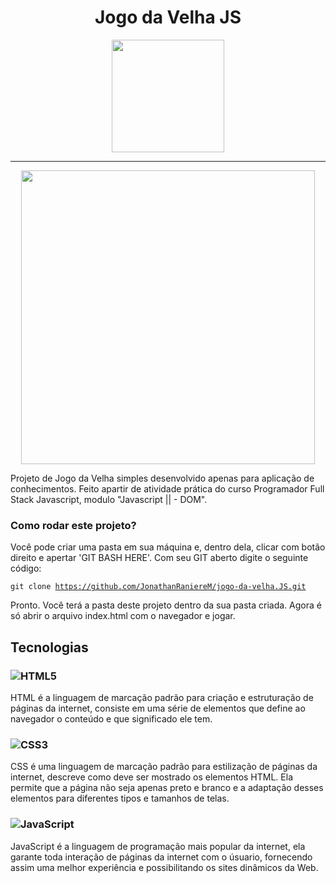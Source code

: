 <h1 align="center">Jogo da Velha JS</h1>

<div align="center">
    <img width="180" src="https://user-images.githubusercontent.com/94343486/212884913-cdeb0807-aec8-49a8-aab4-e72c16851091.png">
</div>

<hr>

<div align="center">

 <img width="470" src="https://user-images.githubusercontent.com/94343486/212887660-0ca8191c-bfac-4181-b44d-de10872c3b46.gif">

</div>



Projeto de Jogo da Velha simples desenvolvido apenas para aplicação de conhecimentos. Feito apartir de atividade prática do curso Programador Full Stack Javascript, modulo "Javascript || - DOM".


### Como rodar este projeto? 

Você pode criar uma pasta em sua máquina e, dentro dela, clicar com botão direito e apertar 'GIT BASH HERE'. Com seu GIT aberto digite o seguinte código:

<code>git clone https://github.com/JonathanRaniereM/jogo-da-velha.JS.git </code>

Pronto. Você terá a pasta deste projeto dentro da sua pasta criada. Agora é só abrir o arquivo index.html com o navegador e jogar.

## Tecnologias
### ![HTML5](https://img.shields.io/badge/html5-%23E34F26.svg?logo=html5&logoColor=white) 
HTML é a linguagem de marcação padrão para criação e estruturação de páginas da internet, consiste em uma série de elementos que define ao navegador o conteúdo e que significado ele tem.
### ![CSS3](https://img.shields.io/badge/css3-%231572B6.svg?logo=css3&logoColor=white)
CSS é uma linguagem de marcação padrão para estilização de páginas da internet, descreve como deve ser mostrado os elementos HTML. Ela permite que a página não seja apenas preto e branco e a adaptação desses elementos para diferentes tipos e tamanhos de telas.
### ![JavaScript](https://img.shields.io/badge/javascript-%23323330.svg?logo=javascript&logoColor=%23F7DF1E)
JavaScript é a linguagem de programação mais popular da internet, ela garante toda interação de páginas da internet com o úsuario, fornecendo assim uma melhor experiência e possibilitando os sites dinâmicos da Web.
